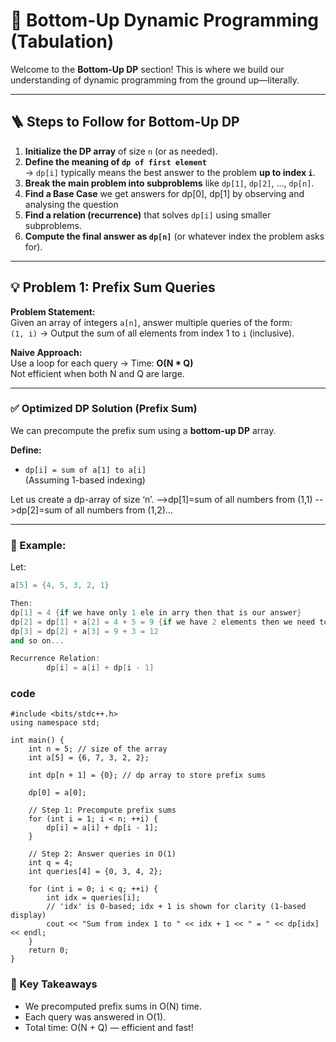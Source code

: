# 🔧 Bottom-Up Dynamic Programming (Tabulation)

Welcome to the **Bottom-Up DP** section! This is where we build our understanding of dynamic programming from the ground up—literally.
 
---

## 🪜 Steps to Follow for Bottom-Up DP

1. **Initialize the DP array** of size `n` (or as needed).
2. **Define the meaning of `dp of first element`**  
   → `dp[i]` typically means the best answer to the problem **up to index `i`**.
3. **Break the main problem into subproblems** like `dp[1]`, `dp[2]`, ..., `dp[n]`.
4. **Find a Base Case** we get answers for dp[0], dp[1] by observing and analysing the question
5. **Find a relation (recurrence)** that solves `dp[i]` using smaller subproblems.
6. **Compute the final answer as `dp[n]`** (or whatever index the problem asks for).

---

## 💡 Problem 1: Prefix Sum Queries

**Problem Statement:**  
Given an array of integers `a[n]`, answer multiple queries of the form:  
`(1, i)` → Output the sum of all elements from index 1 to `i` (inclusive).

**Naive Approach:**  
Use a loop for each query → Time: **O(N * Q)**  
Not efficient when both N and Q are large.

---

### ✅ Optimized DP Solution (Prefix Sum)

We can precompute the prefix sum using a **bottom-up DP** array.

**Define:**  
- `dp[i] = sum of a[1] to a[i]`  
(Assuming 1-based indexing)

Let us create a dp-array of size ‘n’.
-->dp[1]=sum of all numbers from (1,1)
-->dp[2]=sum of all numbers from (1,2)…

---

### 🧮 Example:

Let:  
```cpp
a[5] = {4, 5, 3, 2, 1}

Then:
dp[1] = 4 {if we have only 1 ele in arry then that is our answer}
dp[2] = dp[1] + a[2] = 4 + 5 = 9 {if we have 2 elements then we need to add the previous sum to tha curr ele}
dp[3] = dp[2] + a[3] = 9 + 3 = 12
and so on...

Recurrence Relation:
        dp[i] = a[i] + dp[i - 1]
```
### code
```
#include <bits/stdc++.h>
using namespace std;

int main() {
    int n = 5; // size of the array
    int a[5] = {6, 7, 3, 2, 2}; 

    int dp[n + 1] = {0}; // dp array to store prefix sums

    dp[0] = a[0];

    // Step 1: Precompute prefix sums
    for (int i = 1; i < n; ++i) {
        dp[i] = a[i] + dp[i - 1];
    }

    // Step 2: Answer queries in O(1)
    int q = 4; 
    int queries[4] = {0, 3, 4, 2};

    for (int i = 0; i < q; ++i) {
        int idx = queries[i];
        // 'idx' is 0-based; idx + 1 is shown for clarity (1-based display)
        cout << "Sum from index 1 to " << idx + 1 << " = " << dp[idx] << endl;
    }
    return 0;
}

```

### 🧠 Key Takeaways
- We precomputed prefix sums in O(N) time.
- Each query was answered in O(1).
- Total time: O(N + Q) — efficient and fast!


